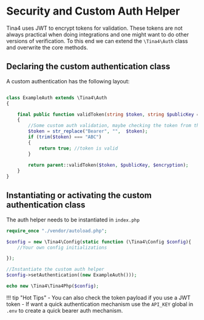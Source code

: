 # Security and Custom Auth Helper

Tina4 uses JWT to encrypt tokens for validation. These tokens are not always practical when doing integrations and
one might want to do other versions of verification.  To this end we can extend the `\Tina4\Auth` class and overwrite 
the core methods.

## Declaring the custom authentication class

A custom authentication has the following layout:

```php title="ExampleAuth.php"

class ExampleAuth extends \Tina4\Auth
{

    final public function validToken(string $token, string $publicKey = "", string $encryption = \Nowakowskir\JWT\JWT::ALGORITHM_RS256): bool
    {
        //Some custom auth validation, maybe checking the token from the database, the token passed through is either formToken or Authorization header
        $token = str_replace("Bearer", "",  $token);
        if (trim($token) === "ABC") 
        {
            return true; //token is valid
        }
        
        return parent::validToken($token, $publicKey, $encryption);
    }
}
```

## Instantiating or activating the custom authentication class

The auth helper needs to be instantiated in `index.php`

```php title="index.php"
require_once "./vendor/autoload.php";

$config = new \Tina4\Config(static function (\Tina4\Config $config){
    //Your own config initializations

});

//Instantiate the custom auth helper
$config->setAuthentication((new ExampleAuth()));

echo new \Tina4\Tina4Php($config);

```

!!! tip "Hot Tips"
    - You can also check the token payload if you use a JWT token
    - If want a quick authentication mechanism use the `API_KEY` global in `.env` to create a quick bearer auth mechanism.
